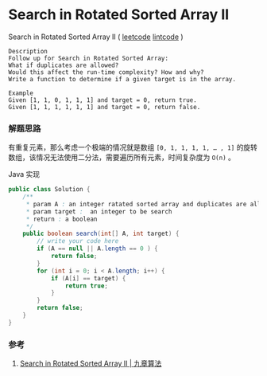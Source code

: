 #  Search in Rotated Sorted Array II

 Search in Rotated Sorted Array II  ( [leetcode]()  [lintcode](http://www.lintcode.com/en/problem/search-in-rotated-sorted-array-ii/#) )

```
Description
Follow up for Search in Rotated Sorted Array:
What if duplicates are allowed?
Would this affect the run-time complexity? How and why?
Write a function to determine if a given target is in the array.

Example
Given [1, 1, 0, 1, 1, 1] and target = 0, return true.
Given [1, 1, 1, 1, 1, 1] and target = 0, return false.
```

### 解题思路

有重复元素，那么考虑一个极端的情况就是数组 `[0, 1, 1, 1, 1, … , 1]` 的旋转数组，该情况无法使用二分法，需要遍历所有元素，时间复杂度为 `O(n)` 。

Java 实现

```java
public class Solution {
    /** 
     * param A : an integer ratated sorted array and duplicates are allowed
     * param target :  an integer to be search
     * return : a boolean 
     */
    public boolean search(int[] A, int target) {
        // write your code here
        if (A == null || A.length == 0 ) {
            return false;
        }
        for (int i = 0; i < A.length; i++) {
            if (A[i] == target) {
                return true;
            }
        }
        return false;
    }
}
```



### 参考

1. [Search in Rotated Sorted Array II | 九章算法](http://www.jiuzhang.com/solutions/search-in-rotated-sorted-array-ii/)